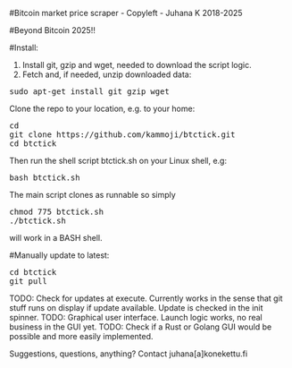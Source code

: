 
#Bitcoin market price scraper - Copyleft - Juhana K 2018-2025

#Beyond Bitcoin 2025!!

#Install:

1. Install git, gzip and wget, needed to download the script logic.
2. Fetch and, if needed, unzip downloaded data:

<pre>
sudo apt-get install git gzip wget
</pre>

Clone the repo to your location, e.g. to your home:

<pre>
cd
git clone https://github.com/kammoji/btctick.git
cd btctick
</pre>

Then run the shell script btctick.sh on your Linux shell, e.g:

<pre>
bash btctick.sh
</pre>

The main script clones as runnable so simply

<pre>
chmod 775 btctick.sh
./btctick.sh
</pre>

will work in a BASH shell.

#Manually update to latest:

<pre>
cd btctick
git pull
</pre>

TODO: Check for updates at execute. Currently works in the sense that git stuff runs on display if update available. Update is checked in the init spinner.
TODO: Graphical user interface. Launch logic works, no real business in the GUI yet.
TODO: Check if a Rust or Golang GUI would be possible and more easily implemented.

Suggestions, questions, anything?
Contact juhana[a]konekettu.fi

